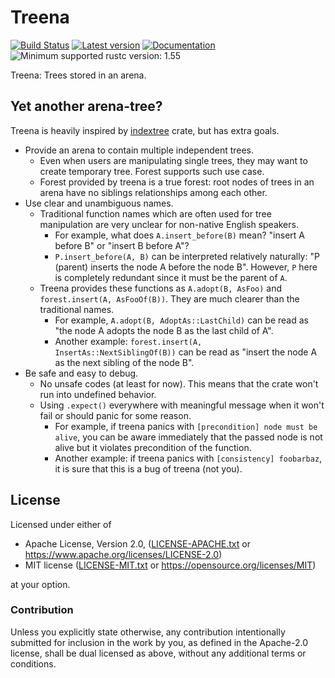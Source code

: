 # Treena

[![Build Status](https://gitlab.com/lo48576/treena/badges/develop/pipeline.svg)](https://gitlab.com/lo48576/treena/pipelines/)
[![Latest version](https://img.shields.io/crates/v/treena.svg)](https://crates.io/crates/treena)
[![Documentation](https://docs.rs/treena/badge.svg)](https://docs.rs/treena)
![Minimum supported rustc version: 1.55](https://img.shields.io/badge/rustc-1.55+-lightgray.svg)

Treena: Trees stored in an arena.

## Yet another arena-tree?

Treena is heavily inspired by [indextree] crate, but has extra goals.

[indextree]: https://crates.io/crates/indextree

* Provide an arena to contain multiple independent trees.
    * Even when users are manipulating single trees, they may want to create
      temporary tree. Forest supports such use case.
    * Forest provided by treena is a true forest: root nodes of trees in an
      arena have no siblings relationships among each other.
* Use clear and unambiguous names.
    * Traditional function names which are often used for tree manipulation
      are very unclear for non-native English speakers.
        * For example, what does `A.insert_before(B)` mean?
          "insert A before B" or "insert B before A"?
        * `P.insert_before(A, B)` can be interpreted relatively naturally:
          "P (parent) inserts the node A before the node B".
          However, `P` here is completely redundant since it must be the
          parent of `A`.
    * Treena provides these functions as `A.adopt(B, AsFoo)` and
      `forest.insert(A, AsFooOf(B))`. They are much clearer than the traditional
      names.
        * For example, `A.adopt(B, AdoptAs::LastChild)` can be read as
          "the node A adopts the node B as the last child of A".
        * Another example: `forest.insert(A, InsertAs::NextSiblingOf(B))` can
          be read as "insert the node A as the next sibling of the node B".
* Be safe and easy to debug.
    * No unsafe codes (at least for now). This means that the crate won't run
      into undefined behavior.
    * Using `.expect()` everywhere with meaningful message when it won't fail
      or should panic for some reason.
        * For example, if treena panics with `[precondition] node must be alive`,
          you can be aware immediately that the passed node is not alive but it
          violates precondition of the function.
        * Another example: if treena panics with `[consistency] foobarbaz`,
          it is sure that this is a bug of treena (not you).

## License

Licensed under either of

* Apache License, Version 2.0, ([LICENSE-APACHE.txt](LICENSE-APACHE.txt) or
  <https://www.apache.org/licenses/LICENSE-2.0>)
* MIT license ([LICENSE-MIT.txt](LICENSE-MIT.txt) or
  <https://opensource.org/licenses/MIT>)

at your option.

### Contribution

Unless you explicitly state otherwise, any contribution intentionally submitted
for inclusion in the work by you, as defined in the Apache-2.0 license, shall be
dual licensed as above, without any additional terms or conditions.

